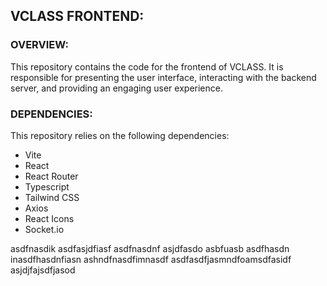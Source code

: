 ## VCLASS FRONTEND:

### OVERVIEW:
This repository contains the code for the frontend of VCLASS. It is responsible for presenting the user interface, interacting with the backend server, and providing an engaging user experience.

### DEPENDENCIES:
This repository relies on the following dependencies:

- Vite
- React
- React Router
- Typescript
- Tailwind CSS
- Axios
- React Icons
- Socket.io

asdfnasdik 
asdfasjdfiasf
asdfnasdnf
asjdfasdo
asbfuasb 
asdfhasdn inasdfhasdnfiasn 
ashndfnasdfimnasdf
asdfasdfjasmndfoamsdfasidf asjdjfajsdfjasod
